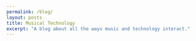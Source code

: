```yaml
---
permalink: /blog/
layout: posts
title: Musical Technology
excerpt: "A blog about all the ways music and technology interact."
---
```

